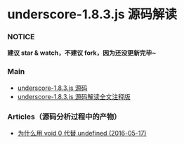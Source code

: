 # underscore-1.8.3.js 源码解读

### NOTICE

**建议 star & watch，不建议 fork，因为还没更新完毕~**


### Main

- [underscore-1.8.3.js 源码](https://github.com/hanzichi/underscore-analysis/blob/master/underscore-1.8.3.js/src/underscore-1.8.3.js)
- [underscore-1.8.3.js 源码解读全文注释版](https://github.com/hanzichi/underscore-analysis/blob/master/underscore-1.8.3.js/underscore-1.8.3-analysis.js)


### Articles（源码分析过程中的产物）

- [为什么用 void 0 代替 undefined (2016-05-17)](https://github.com/hanzichi/underscore-analysis/issues/1)
